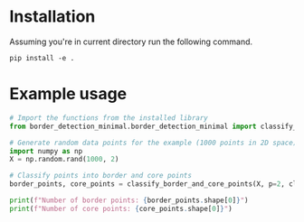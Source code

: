 # Installation
Assuming you're in current directory run the following command.
```
pip install -e .
```

# Example usage

```py
# Import the functions from the installed library
from border_detection_minimal.border_detection_minimal import classify_border_and_core_points

# Generate random data points for the example (1000 points in 2D space)
import numpy as np
X = np.random.rand(1000, 2)

# Classify points into border and core points
border_points, core_points = classify_border_and_core_points(X, p=2, close=100, percentile=60)

print(f"Number of border points: {border_points.shape[0]}")
print(f"Number of core points: {core_points.shape[0]}")
```
